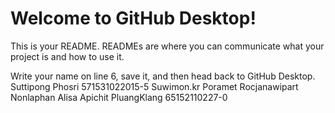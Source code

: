 # Welcome to GitHub Desktop!

This is your README. READMEs are where you can communicate what your project is and how to use it.

Write your name on line 6, save it, and then head back to GitHub Desktop.
Suttipong Phosri 571531022015-5
Suwimon.kr
Poramet Rocjanawipart
Nonlaphan
Alisa
Apichit PluangKlang 65152110227-0